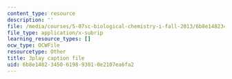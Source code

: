 ```yaml
---
content_type: resource
description: ''
file: /media/courses/5-07sc-biological-chemistry-i-fall-2013/6b8e14823450619893010e2107ea6fa2_cEoteBfcBE0.srt
file_type: application/x-subrip
learning_resource_types: []
ocw_type: OCWFile
resourcetype: Other
title: 3play caption file
uid: 6b8e1482-3450-6198-9301-0e2107ea6fa2
---
```

